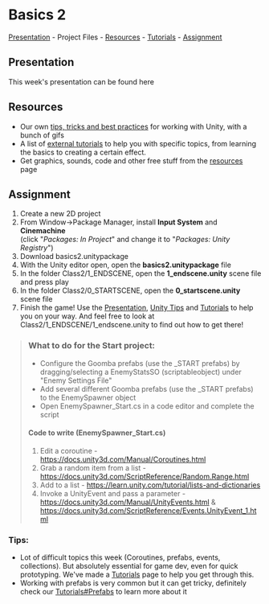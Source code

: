 # Basics 2

<!-- [Project Files](../projectfiles/basics2.unitypackage) - -->
[Presentation](https://hr-cmgt.github.io/Minor-GDD-Unity/presentation_basics2) -
Project Files -
[Resources](00_resources.md) -
[Tutorials](00_tutorials.md#basics-2-tutorials) -
[Assignment](#assignment)

## Presentation
<!-- This week's [presentation can be found here](https://hr-cmgt.github.io/Minor-GDD-Unity/presentation_basics2) -->
This week's presentation can be found here

## Resources
- Our own [tips, tricks and best practices](00_unity.md) for working with Unity, with a bunch of gifs
- A list of [external tutorials](00_tutorials.md#basics-2-tutorials) to help you with specific topics, from learning the basics to creating a certain effect.
- Get graphics, sounds, code and other free stuff from the [resources](00_resources.md) page

## Assignment
1. Create a new 2D project
2. From Window->Package Manager, install **Input System** and **Cinemachine** <br/>(click "*Packages: In Project*" and change it to "*Packages: Unity Registry*")
3. Download <!-- [basics2.unitypackage](../projectfiles/basics2.unitypackage) --> basics2.unitypackage
4. With the Unity editor open, open the **basics2.unitypackage** file
5. In the folder Class2/1_ENDSCENE, open the **1_endscene.unity** scene file and press play
6. In the folder Class2/0_STARTSCENE, open the **0_startscene.unity** scene file
7. Finish the game! Use the [Presentation](https://hr-cmgt.github.io/Minor-GDD-Unity/presentation_basics2), [Unity Tips](00_unity.md) and [Tutorials](00_tutorials.md#basics-2-tutorials) to help you on your way. And feel free to look at Class2/1_ENDSCENE/1_endscene.unity to find out how to get there!


> ### What to do for the Start project:
> - Configure the Goomba prefabs (use the _START prefabs) by dragging/selecting a EnemyStatsSO (scriptableobject) under "Enemy Settings File"
> - Add several different Goomba prefabs (use the _START prefabs) to the EnemySpawner object
> - Open EnemySpawner_Start.cs in a code editor and complete the script
> #### Code to write (EnemySpawner_Start.cs)
> 1. Edit a coroutine - https://docs.unity3d.com/Manual/Coroutines.html
> 2. Grab a random item from a list - https://docs.unity3d.com/ScriptReference/Random.Range.html
> 3. Add to a list - https://learn.unity.com/tutorial/lists-and-dictionaries
> 4. Invoke a UnityEvent and pass a parameter - https://docs.unity3d.com/Manual/UnityEvents.html & https://docs.unity3d.com/ScriptReference/Events.UnityEvent_1.html


### Tips:
- Lot of difficult topics this week (Coroutines, prefabs, events, collections). But absolutely essential for game dev, even for quick prototyping. We've made a [Tutorials](00_tutorials.md) page to help you get through this.
- Working with prefabs is very common but it can get tricky, definitely check our [Tutorials#Prefabs](00_tutorials.md#prefabs) to learn more about it